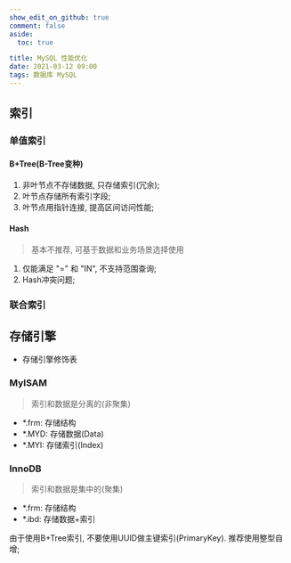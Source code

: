 ```yaml
---
show_edit_on_github: true
comment: false
aside:
  toc: true

title: MySQL 性能优化
date: 2021-03-12 09:00
tags: 数据库 MySQL
---
```


## 索引

### 单值索引

#### B+Tree(B-Tree变种)

1. 非叶节点不存储数据, 只存储索引(冗余);
2. 叶节点存储所有索引字段;
3. 叶节点用指针连接, 提高区间访问性能;


#### Hash

  > 基本不推荐, 可基于数据和业务场景选择使用

1. 仅能满足 "=" 和 "IN", 不支持范围查询;
2. Hash冲突问题;

### 联合索引



## 存储引擎

  * 存储引擎修饰表

### MyISAM

  > 索引和数据是分离的(非聚集)

  * *.frm: 存储结构
  * *.MYD: 存储数据(Data)
  * *.MYI: 存储索引(Index)
  

### InnoDB

  > 索引和数据是集中的(聚集)

  * *.frm: 存储结构
  * *.ibd: 存储数据+索引

由于使用B+Tree索引, 不要使用UUID做主键索引(PrimaryKey). 推荐使用整型自增;


